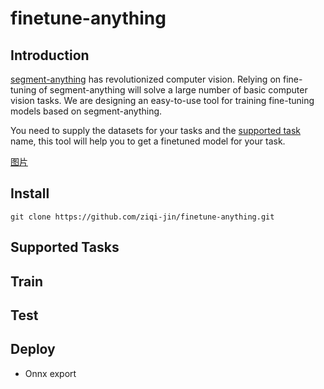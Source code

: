 # finetune-anything

## Introduction

[segment-anything](https://github.com/facebookresearch/segment-anything) has revolutionized computer vision. Relying on fine-tuning of segment-anything will solve a large number of basic computer vision tasks. We are designing an easy-to-use tool for training fine-tuning models based on segment-anything.

You need to supply the datasets for your tasks and the [supported task](#Supported-Tasks) name, this tool will help you to get a finetuned model for your task.

[图片](https://user-images.githubusercontent.com/67993288/230864865-db8810fd-9f0c-4f3e-81b1-8753b5121d03.png)

## Install

```
git clone https://github.com/ziqi-jin/finetune-anything.git

```

## Supported Tasks

## Train

## Test

## Deploy

- Onnx export

